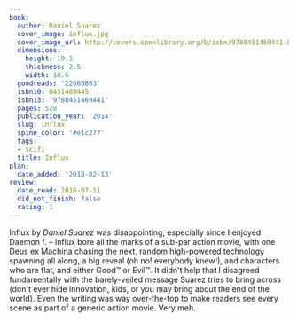 ```yaml
---
book:
  author: Daniel Suarez
  cover_image: influx.jpg
  cover_image_url: http://covers.openlibrary.org/b/isbn/9780451469441-L.jpg
  dimensions:
    height: 19.1
    thickness: 2.5
    width: 10.6
  goodreads: '22668803'
  isbn10: 0451469445
  isbn13: '9780451469441'
  pages: 528
  publication_year: '2014'
  slug: influx
  spine_color: '#e1c277'
  tags:
  - scifi
  title: Influx
plan:
  date_added: '2018-02-13'
review:
  date_read: 2018-07-11
  did_not_finish: false
  rating: 1
---
```


Influx by *Daniel Suarez* was disappointing, especially since I enjoyed Daemon f. – Influx bore all the marks of a sub-par action movie, with one Deus ex Machina chasing the next, random high-powered technology spawning all along, a big reveal (oh no! everybody knew!), and characters who are flat, and either Good™ or Evil™. It didn't help that I disagreed fundamentally with the barely-veiled message Suarez tries to bring across (don't ever hide innovation, kids, or you may bring about the end of the world). Even the writing was way over-the-top to make readers see every scene as part of a generic action movie. Very meh.
